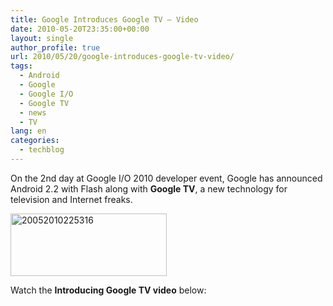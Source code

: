 ```yaml
---
title: Google Introduces Google TV – Video
date: 2010-05-20T23:35:00+00:00
layout: single
author_profile: true
url: 2010/05/20/google-introduces-google-tv-video/
tags:
  - Android
  - Google
  - Google I/O
  - Google TV
  - news
  - TV
lang: en
categories: 
  - techblog
---
```

On the 2nd day at Google I/O 2010 developer event, Google has announced Android 2.2 with Flash along with **Google TV**, a new technology for television and Internet freaks.

[<img title="20052010225316" border="0" alt="20052010225316" src="http://lh6.ggpht.com/_vaUVXcmC3OI/S_XAThdefMI/AAAAAAAACRM/b4H0rG9Tgmc/20052010225316_thumb%5B2%5D.jpg?imgmax=800" width="250" height="100" />](http://lh4.ggpht.com/_vaUVXcmC3OI/S_XARsQYsyI/AAAAAAAACRI/R4HMFq1a02o/s1600-h/20052010225316%5B4%5D.jpg) 

Watch the **Introducing Google TV video** below: